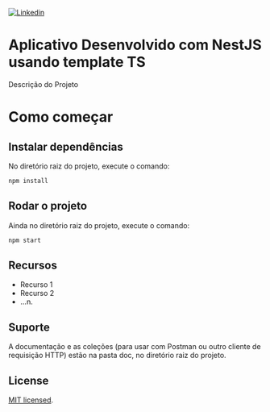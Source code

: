 [![Linkedin](https://img.shields.io/static/v1.svg?logo=linkedin&color=f78A38&labelColor=083468&logoColor=ffffff&style=for-the-badge&label=Linkedin&message=Public)](https://www.linkedin.com/in/gabriela-silveira-b7711221a/) 
# Aplicativo Desenvolvido com NestJS usando template TS

Descrição do Projeto

# Como começar

## Instalar dependências

No diretório raiz do projeto, execute o comando:

```bash
npm install
```

## Rodar o projeto

Ainda no diretório raiz do projeto, execute o comando:

```bash
npm start
```

## Recursos

- Recurso 1
- Recurso 2
- ...n.

## Suporte

A documentação e as coleções (para usar com Postman ou outro cliente de requisição HTTP) estão na pasta doc, no diretório raiz do projeto.

## License

[MIT licensed](https://github.com/nestjs/nest/blob/master/LICENSE).

